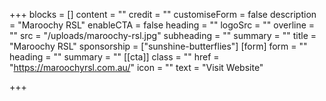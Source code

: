 +++
blocks = []
content = ""
credit = ""
customiseForm = false
description = "Maroochy RSL"
enableCTA = false
heading = ""
logoSrc = ""
overline = ""
src = "/uploads/maroochy-rsl.jpg"
subheading = ""
summary = ""
title = "Maroochy RSL"
sponsorship = ["sunshine-butterflies"]
[form]
form = ""
heading = ""
summary = ""
[[cta]]
class = ""
href = "https://maroochyrsl.com.au/"
icon = ""
text = "Visit Website"

+++
